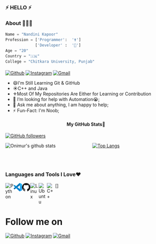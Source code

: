 ### ⚡ HELLO ⚡
### About 🙋🏻‍♂️
```python
Name = "Nandini Kapoor"
Profession = ['Programmer':  '❣️']
             ['Developer' :  '🙋']
Age = "20"
Country = "🇮🇳"
College = "Chitkara University, Punjab"
```


              
#### 
[![Github](https://img.shields.io/badge/-Github-000?style=flat&logo=Github&logoColor=white)](https://github.com/KapoorNandini)
[![Instagram](https://img.shields.io/badge/-Instagram-c13584?style=flat&labelColor=c13584&logo=instagram&logoColor=white)](https://www.instagram.com/iam_nkkr/)
[![Gmail](https://img.shields.io/badge/-Gmail-c14438?style=flat&logo=Gmail&logoColor=white)](mailto:nandinikapoor458@gmail.com)

- 😄I'm Still Learning Git & GitHub
- ☀️C++ and Java 
- ⚜️Most Of My Repositories Are Either for Learning or Contribution
- 🤔 I’m looking for help with Automation😭;
- 💬 Ask me about anything, I am happy to help;
- ⚡️ Fun-Fact: I'm Noob;

<h4 align="center"><b>My GitHub Stats💛</b></h4>

#### 
[![GitHub followers](https://img.shields.io/github/followers/IshanSingla.svg?style=social&label=Follow&maxAge=2592000)](https://github.com/KapoorNandini?tab=followers)

<p>
  <a href="https://github.com/KapoorNandini/handle-path-oz">
    <img width="54%" align="left" alt="Onimur's github stats" src="https://github-readme-stats.vercel.app/api?username=KapoorNandini&show_icons=true&hide_border=true" />
  </a>
</p>


[![Top Langs](https://github-readme-stats.vercel.app/api/top-langs/?username=KapoorNandini&layout=compact&theme=radical)](https://github.com/KapoorNandini)


<br />
<br />

### Languages and Tools I Love❤️
[<img align="left" alt="Python" width="26px" src="https://upload.wikimedia.org/wikipedia/commons/thumb/c/c3/Python-logo-notext.svg/600px-Python-logo-notext.svg.png" />](https://python.org/)
[<img align="left" alt="Visual Studio Code" width="26px" src="https://raw.githubusercontent.com/github/explore/80688e429a7d4ef2fca1e82350fe8e3517d3494d/topics/visual-studio-code/visual-studio-code.png" />](https://code.visualstudio.com/)
[<img align="left" alt="GitHub" width="26px" src="https://raw.githubusercontent.com/github/explore/78df643247d429f6cc873026c0622819ad797942/topics/github/github.png" />](https://git-scm.com/)
[<img align="left" alt="Linux" width="26px" src="https://www.freepnglogos.com/uploads/linux-png/difference-between-linux-and-window-operating-system-3.png" />](https://www.linux.org/)
[<img align="left" alt="Ubuntu" width="26px" src="https://assets.ubuntu.com/v1/29985a98-ubuntu-logo32.png" />](https://www.ubuntu.com)
[<img align="left" alt="C++" width="26px" src="https://www.google.com/url?sa=i&url=https%3A%2F%2Ffossa.com%2Fblog%2Fhow-fossa-addresses-challenges-scanning-c-and-c-code%2F&psig=AOvVaw1hf8yV9fhs2izWwC3kJQ2l&ust=1681751071167000&source=images&cd=vfe&ved=0CA4QjRxqFwoTCLjDrorxrv4CFQAAAAAdAAAAABAD" />]

<br />
<br />

# Follow me on
<p align="left">
  
[![Github](https://img.shields.io/badge/-Github-000?style=flat&logo=Github&logoColor=white)](https://github.com/KapoorNandini)
[![Instagram](https://img.shields.io/badge/-Instagram-c13584?style=flat&labelColor=c13584&logo=instagram&logoColor=white)](https://www.instagram.com/iam_nkkr/)
[![Gmail](https://img.shields.io/badge/-Gmail-c14438?style=flat&logo=Gmail&logoColor=white)](mailto:nandinikapoor458@gmail.com
)
</p>
